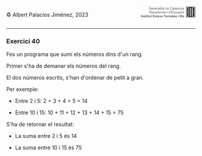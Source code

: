 <div style="display: flex; width: 100%;">
    <div style="flex: 1; padding: 0px;">
        <p>© Albert Palacios Jiménez, 2023</p>
    </div>
    <div style="flex: 1; padding: 0px; text-align: right;">
        <img src="../../assets/ieti.png" height="32" alt="Logo de IETI" style="max-height: 32px;">
    </div>
</div>
<hr/>

### Exercici 40

Fes un programa que sumi els números dins d'un rang.

Primer s'ha de demanar els números del rang.

El dos números escrits, s'han d'ordenar de petit a gran.

Per exemple:

- Entre 2 i 5: 2 + 3 + 4 + 5 = 14

- Entre 10 i 15: 10 + 11 + 12 + 13 + 14 + 15 = 75

S'ha de retornar el resultat:

- La suma entre 2 i 5 és 14 

- La suma entre 10 i 15 és 75 

